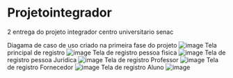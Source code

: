 # Projetointegrador
2 entrega do projeto integrador centro universitario senac 

Diagama de caso de uso criado na primeira fase do projeto
![image](https://github.com/user-attachments/assets/38526132-124e-4a58-a975-d584519066b5)
Tela principal de registro
![image](https://github.com/user-attachments/assets/27a16259-c997-4016-af32-7ee346dc91a4)
Tela de registro pessoa fisica 
![image](https://github.com/user-attachments/assets/2c992af9-88f4-4505-a2c9-7b91f98058b3)
Tela de registro pessoa Juridica
![image](https://github.com/user-attachments/assets/9840def2-bb1d-46a4-bda5-ca0441329f5e)
Tela de registro Professor
![image](https://github.com/user-attachments/assets/0e696415-0e2a-415a-9c3b-922ea25af372)
Tela de registro Fornecedor
![image](https://github.com/user-attachments/assets/50c3d71b-3fc5-4152-915c-8a5d60647288)
Tela de registro Aluno
![image](https://github.com/user-attachments/assets/8be2a1ed-1755-4503-b231-adbbb5e10ec1)
